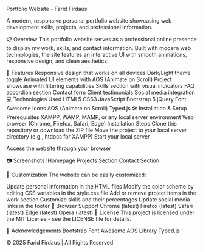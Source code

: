 Portfolio Website - Farid Firdaus

A modern, responsive personal portfolio website showcasing web development skills, projects, and professional information.

📋 Overview
This portfolio website serves as a professional online presence to display my work, skills, and contact information. Built with modern web technologies, the site features an interactive UI with smooth animations, responsive design, and clean aesthetics.

🚀 Features
Responsive design that works on all devices
Dark/Light theme toggle
Animated UI elements with AOS (Animate on Scroll)
Project showcase with filtering capabilities
Skills section with visual indicators
FAQ accordion section
Contact form
Client testimonials
Social media integration
💻 Technologies Used
HTML5
CSS3
JavaScript
Bootstrap 5
jQuery
Font Awesome Icons
AOS (Animate on Scroll)
Typed.js
🛠️ Installation & Setup
Prerequisites
XAMPP, WAMP, MAMP, or any local server environment
Web browser (Chrome, Firefox, Safari, Edge)
Installation Steps
Clone this repository or download the ZIP file
Move the project to your local server directory (e.g., htdocs for XAMPP)
Start your local server

Access the website through your browser

📷 Screenshots
!Homepage Projects Section Contact Section

🔧 Customization
The website can be easily customized:

Update personal information in the HTML files
Modify the color scheme by editing CSS variables in the style.css file
Add or remove project items in the work section
Customize skills and their percentages
Update social media links in the footer
📱 Browser Support
Chrome (latest)
Firefox (latest)
Safari (latest)
Edge (latest)
Opera (latest)
📄 License
This project is licensed under the MIT License - see the LICENSE file for details.

👏 Acknowledgements
Bootstrap
Font Awesome
AOS Library
Typed.js

© 2025 Farid Firdaus | All Rights Reserved
